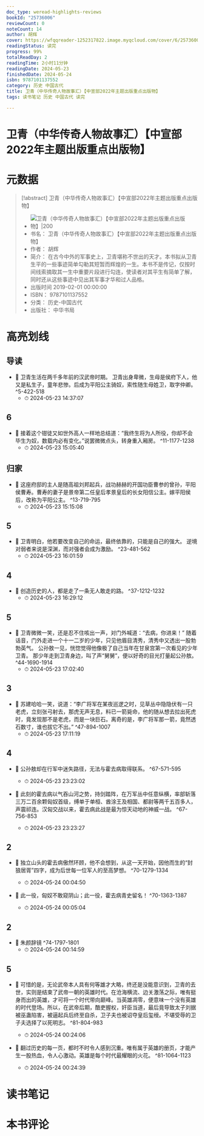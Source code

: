 ```yaml
---
doc_type: weread-highlights-reviews
bookId: "25736006"
reviewCount: 0
noteCount: 14
author: 胡辉
cover: https://wfqqreader-1252317822.image.myqcloud.com/cover/6/25736006/t7_25736006.jpg
readingStatus: 读完
progress: 99%
totalReadDay: 2
readingTime: 2小时11分钟
readingDate: 2024-05-23
finishedDate: 2024-05-24
isbn: 9787101137552
category: 历史 中国古代
title: 卫青（中华传奇人物故事汇）【中宣部2022年主题出版重点出版物】
tags: 读书笔记 历史 中国古代 读完

---
```


# 卫青（中华传奇人物故事汇）【中宣部2022年主题出版重点出版物】

# 元数据
> [!abstract] 卫青（中华传奇人物故事汇）【中宣部2022年主题出版重点出版物】
> - ![ 卫青（中华传奇人物故事汇）【中宣部2022年主题出版重点出版物】|200](https://wfqqreader-1252317822.image.myqcloud.com/cover/6/25736006/t7_25736006.jpg)
> - 书名： 卫青（中华传奇人物故事汇）【中宣部2022年主题出版重点出版物】
> - 作者： 胡辉
> - 简介： 在古今中外的军事史上，卫青堪称不世出的天才。本书拟从卫青生平的一些事迹简单勾勒其短暂而辉煌的一生。本书不是传记，仅按时间线索摘取其一生中重要片段进行勾连，使读者对其平生有简单了解，同时还从这些事迹中见出其军事才华和过人品格。
> - 出版时间 2019-02-01 00:00:00
> - ISBN： 9787101137552
> - 分类： 历史-中国古代
> - 出版社： 中华书局

# 高亮划线

## 导读


- 📌 卫青生活在两千多年前的汉武帝时期。
   卫青出身卑微，生母是侯府下人，他又是私生子，童年悲惨。后成为平阳公主骑奴，索性随生母姓卫，取字仲卿。 ^5-422-518
    - ⏱ 2024-05-23 14:37:07 
## 6


- 📌 接着这个钳徒又如世外高人一样地总结道：“我终生将为人所役，你却不会毕生为奴，数载内必有变化。”说罢微微点头，转身重入厢房。 ^11-1177-1238
    - ⏱ 2024-05-23 15:05:40 
## 归家


- 📌 这座府邸的主人是随高祖刘邦起兵，战功赫赫的开国功臣曹参的曾孙，平阳侯曹寿。曹寿的妻子是景帝第二任皇后孝景皇后的长女阳信公主。嫁平阳侯后，改称为平阳公主。 ^13-719-795
    - ⏱ 2024-05-23 15:15:08 
## 5


- 📌 卫青明白，他若要改变自己的命运，最终依靠的，只能是自己的强大。
   逆境对弱者来说是深渊，而对强者会成为激励。 ^23-481-562
    - ⏱ 2024-05-23 16:01:59 
## 4


- 📌 创造历史的人，都是走了一条无人敢走的路。 ^37-1212-1232
    - ⏱ 2024-05-23 16:29:12 
## 5


- 📌 卫青微微一笑，还是忍不住咳出一声，对门外喊道：“去病，你进来！”
   随着话音，门外走进一个十一二岁的少年，只见他眉目清秀，清秀中又透出一股勃勃英气。
   公孙敖一见，恍惚觉得他像极了自己当年在甘泉宫第一次看见的少年卫青。
   那少年走到卫青身边，叫了声“舅舅”，便以好奇的目光打量起公孙敖。 ^44-1690-1914
    - ⏱ 2024-05-23 17:02:40 
## 3


- 📌 苏建哈哈一笑，说道：“李广将军在某夜巡逻之时，见草丛中隐隐伏有一只老虎，立刻张弓射去，那虎无声无息，料已一箭毙命，他的随从想去拉出死虎时，竟发现那不是老虎，而是一块巨石。离奇的是，李广将军那一箭，竟然透石数寸，谁也拔它不出。” ^47-894-1007
    - ⏱ 2024-05-23 17:11:19 
## 4


- 📌 公孙敖却在行军中迷失路径，无法与霍去病取得联系。 ^67-571-595
    - ⏱ 2024-05-23 23:23:02 

- 📌 此刻的霍去病以气吞山河之势，持剑踏阵，在万军丛中任意纵横，率部斩落三万二百余颗匈奴首级，缚单于单桓、酋涂王及相国、都尉等两千五百多人，声震祁连。汉匈交战以来，霍去病此战是最为惊天动地的神威一战。 ^67-756-853
    - ⏱ 2024-05-23 23:23:27 
## 2


- 📌 独立山头的霍去病傲然环顾，他不会想到，从这一天开始，因他而生的“封狼居胥”四字，成为后世每一位军人的至高梦想。 ^70-1279-1334
    - ⏱ 2024-05-24 00:04:50 

- 📌 此一役，匈奴不敢窥阴山；此一役，霍去病青史留名！ ^70-1363-1387
    - ⏱ 2024-05-24 00:05:04 
## 2


- 📌 朱颜辞镜 ^74-1797-1801
    - ⏱ 2024-05-24 00:14:59 
## 5


- 📌 可惜的是，无论武帝本人具有何等雄才大略，终还是没能意识到，卫青的去世，实则是结束了武帝一朝的英雄时代。在沧海横流、边关激荡之际，唯有挺身而出的英雄，才可将一个时代带向巅峰。当英雄凋零，便意味一个没有英雄的时代登场。所以，在武帝后期，酷吏握权，奸臣当道，最后竟导致太子刘据被巫蛊陷害，被逼起兵后终至自杀，卫子夫也被诏夺皇后玺绶。不堪受辱的卫子夫选择了以死明志。 ^81-804-983
    - ⏱ 2024-05-24 00:24:06 

- 📌 翻过历史的每一页，都时不时令人感到沉重。唯有属于英雄的册页，才能产生一股热血，令人心激动。英雄是每个时代最耀眼的火花。 ^81-1064-1123
    - ⏱ 2024-05-24 00:24:39 
# 读书笔记

# 本书评论
